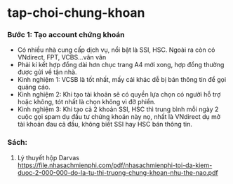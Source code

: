 # tap-choi-chung-khoan

### Bước 1: Tạo account chứng khoán
 - Có nhiều nhà cung cấp dịch vụ, nổi bật là SSI, HSC. Ngoài ra còn có VNdirect, FPT, VCBS...vân vân
 - Phải kí kết hợp đồng dài hơn chục trang A4 mới xong, hợp đồng thường được gửi về tận nhà.
 - Kinh nghiệm 1: VCSB là tốt nhất, mấy cái khác dễ bị bán thông tin để gọi quảng cáo.
 - Kinh nghiệm 2: Khi tạo tài khoản sẽ có quyền lựa chọn có người hỗ trợ hoặc không, tót nhất là chọn không vì đỡ phiền.
 - Kinh nghiệm 3: Khi tạo cả 2 khoản SSI, HSC thì trung bình mỗi ngày 2 cuộc gọi spam dụ đầu tư chứng khoán này nọ, nhất là VNdirect dụ mở tài khoản đau cả đầu, không biết SSI hay HSC bán thông tin.

### Sách:
1. Lý thuyết hộp Darvas
    https://file.nhasachmienphi.com/pdf/nhasachmienphi-toi-da-kiem-duoc-2-000-000-do-la-tu-thi-truong-chung-khoan-nhu-the-nao.pdf

 
